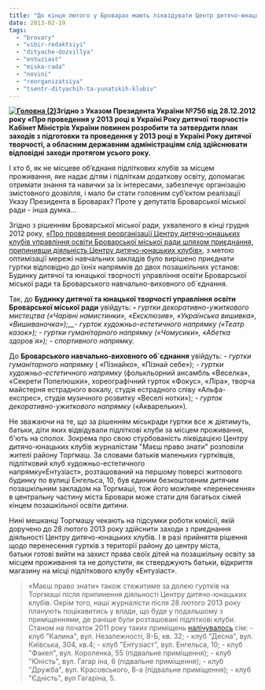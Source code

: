 ```yaml
---
title: "До кінця лютого у Броварах мають ліквідувати Центр дитячо-юнацьких клубів"
date: 2013-02-19
tags: 
  - "brovary"
  - "vibir-redaktsiyi"
  - "dityache-dozvillya"
  - "entuziast"
  - "miska-rada"
  - "novini"
  - "reorganizatsiya"
  - "tsentr-dityachih-ta-yunatskih-klubiv"
---
```


**[![Головна (2)](https://mpz.brovary.org/wp-content/uploads/2013/02/Golovna-2.jpg)](https://mpz.brovary.org/wp-content/uploads/2013/02/Golovna-2.jpg)Згідно з Указом Президента України №756 від 28.12.2012 року «Про проведення у 2013 році в Україні Року дитячої творчості» Кабінет Міністрів України повинен розробити та затвердити план заходів з підготовки та проведення у 2013 році в Україні Року дитячої творчості, а обласним державним адміністраціям слід здійснювати відповідні заходи протягом усього року.**

І хто б, як не місцеве об’єднаня підліткових клубів за місцем  проживання, яке надає дітям і підліткам додаткову освіту, допомагає отримати знання та навички за їх інтересами, забезпечує організацію змістовного дозвілля, і мало би стати головним суб’єктом реалізації Указу Президента в Броварах? Проте у депутатів Броварської міської ради - інша думка...

Згідно з рішенням Броварської міської ради, ухваленого в кінці грудня 2012 року, [«Про проведення реорганізації Центру дитячо-юнацьких клубів управління освіти Броварської міської ради шляхом приєднання, припинивши діяльність Центру дитячо-юнацьких клубів»](http://brovary.kiev.ua/r%D1%96shennya-m%D1%96sko%D1%97-radi-371), з метою оптимізації мережі навчальних закладів було вирішено приєднати гуртки відповідно до їхніх напрямків до двох позашкільних установ: Будинку дитячої та юнацької творчості управління освіти Броварської міської ради та Броварського навчально-виховного об\`єднання.

Так, до **Будинку дитячої та юнацької творчості управління освіти Броварської міської ради** увійдуть: _**\-** гуртки декоративно-ужиткового мистецтва («Чарівні намистинки», «Ексклюзив», «Українська вишивка», «Вишиваночка»);__\- гурток художньо-естетичного напрямку («Театр казок»);_ _\- гуртки гуманітарного напрямку («Чомусики», «Абетка здоров\`я»);_ _\- спортивного напрямку._

До **Броварського навчально-виховного об\`єднання** увійдуть: _\- гуртки гуманітарного напрямку_ ( «Пізнайко», «Пізнай себе»); _\- гуртки художньо-естетичного напрямку_ (фолькльорний ансамбль «Веселка», «Секрети Попелюшки», хореографічний гурток «Фокус», «Ліра», творча майстерня естрадного вокалу, студія естрадного співу «Альфа-експрес», студія музичного розвитку «Веселі нотки»); _\- гурток декоративно-ужиткового напрямку_ («Акварельки»).

Не зважаючи на те, що за рішенням міськради гуртки все ж діятимуть, батьки, діти яких відвідували підліткові клуби за місцем проживання, б'ють на сполох. Зокрема про свою стурбованість ліквідацією Центру дитячо-юнацьких клубів журналістам "Маєш право знати" розповіли жителі району Торгмаш. За словами батьків маленьких гуртківців, підлітковий клуб художньо-естетичного напрямку«Ентузіаст», розташований на першому поверсі житлового будинку по вулиці Енгельса, 10, був єдиним безкоштовним дитячим позашкільним закладом на Торгмаші, тож його можливе «перенесення» в центральну частину міста Бровари може стати для багатьох сімей кінцем позашкільної освіти дитини.

Нині мешканці Торгмашу чекають на підсумки роботи комісії, якій доручено до 28 лютого 2013 року здійснити заходи з приєднання діяльності Центру дитячо-юнацьких клубів. І в разі прийняття рішення щодо перенесення гуртків з території району до центру міста, батьки готові вийти на захист права своїх дітей на позашкільну освіту за місцем проживання та не допустити, як стверджують батьки, відкриття магазину на місці підліткового клубу «Ентузіаст».

> «Маєш право знати» також стежитиме за долею гуртків на Торгмаші після припинення діяльності Центру дитячо-юнацьких клубів. Окрім того, наші журналісти після 28 лютого 2013 року планують поцікавитись у влади, що буде у подальшому з приміщеннями, де раніше були розташовані підліткові клуби. Станом на початок 2011 року таких приміщень [налічувалось](http://rizanenko.org/downloads/doc/6_sesia_BMR/17.pdf) сім: - клуб "Калина", вул. Незалежності, 8-Б, кв. 32; - клуб "Десна", вул. Київська, 304, кв.4; - клуб "Ентузіаст", вул. Енгельса, 10; - клуб "Факел", вул. Короленка, 55 (підвальне приміщення); - клуб "Юність", вул. Гагар іна, 6 (підвальне приміщення); - клуб "Дружба", вул. Красовського, 8-а (підвальне приміщення); - клуб "Єдність", вул Гагаріна, 5.

